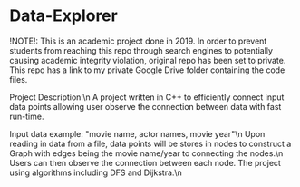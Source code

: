 # Data-Explorer

!NOTE!: This is an academic project done in 2019. In order to prevent students from reaching this repo through search engines to potentially causing academic integrity violation, original repo has been set to private. This repo has a link to my private Google Drive folder containing the code files. 

Project Description:\n
A project written in C++ to efficiently connect input data points allowing user observe the connection between data with fast run-time.

Input data example: "movie name, actor names, movie year"\n
Upon reading in data from a file, data points will be stores in nodes to construct a Graph with edges being the movie name/year to connecting the nodes.\n
Users can then observe the connection between each node. The project using algorithms including DFS and Dijkstra.\n
